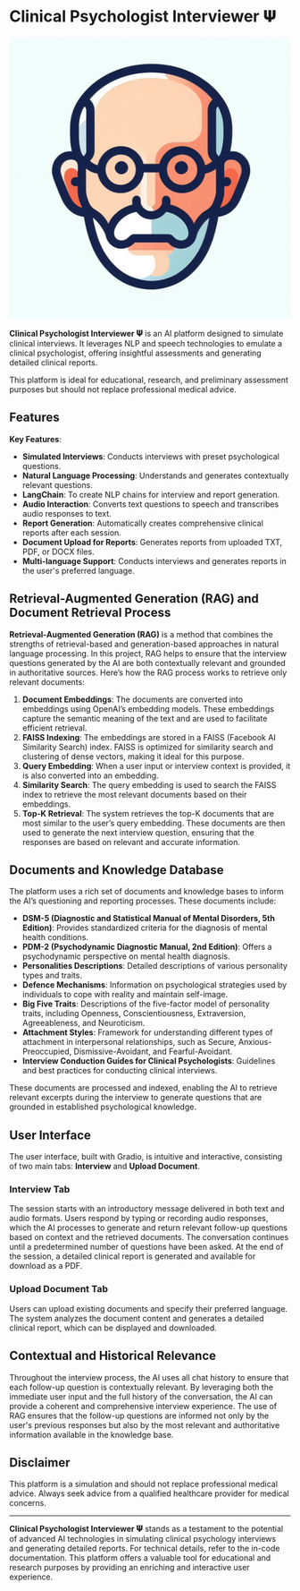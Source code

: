 # Clinical Psychologist Interviewer 𝚿

![Clinical Psychologist Interviewer 𝚿 Icon](appendix/icon.jpeg)

**Clinical Psychologist Interviewer 𝚿** is an AI platform designed to simulate clinical interviews. It leverages NLP and speech technologies to emulate a clinical psychologist, offering insightful assessments and generating detailed clinical reports. 

This platform is ideal for educational, research, and preliminary assessment purposes but should not replace professional medical advice.

## Features

**Key Features**:
- **Simulated Interviews**: Conducts interviews with preset psychological questions.
- **Natural Language Processing**: Understands and generates contextually relevant questions.
- **LangChain**: To create NLP chains for interview and report generation.
- **Audio Interaction**: Converts text questions to speech and transcribes audio responses to text.
- **Report Generation**: Automatically creates comprehensive clinical reports after each session.
- **Document Upload for Reports**: Generates reports from uploaded TXT, PDF, or DOCX files.
- **Multi-language Support**: Conducts interviews and generates reports in the user's preferred language.

## Retrieval-Augmented Generation (RAG) and Document Retrieval Process

**Retrieval-Augmented Generation (RAG)** is a method that combines the strengths of retrieval-based and generation-based approaches in natural language processing. In this project, RAG helps to ensure that the interview questions generated by the AI are both contextually relevant and grounded in authoritative sources. Here’s how the RAG process works to retrieve only relevant documents:

1. **Document Embeddings**: The documents are converted into embeddings using OpenAI’s embedding models. These embeddings capture the semantic meaning of the text and are used to facilitate efficient retrieval.
2. **FAISS Indexing**: The embeddings are stored in a FAISS (Facebook AI Similarity Search) index. FAISS is optimized for similarity search and clustering of dense vectors, making it ideal for this purpose.
3. **Query Embedding**: When a user input or interview context is provided, it is also converted into an embedding.
4. **Similarity Search**: The query embedding is used to search the FAISS index to retrieve the most relevant documents based on their embeddings.
5. **Top-K Retrieval**: The system retrieves the top-K documents that are most similar to the user’s query embedding. These documents are then used to generate the next interview question, ensuring that the responses are based on relevant and accurate information.

## Documents and Knowledge Database

The platform uses a rich set of documents and knowledge bases to inform the AI’s questioning and reporting processes. These documents include:

- **DSM-5 (Diagnostic and Statistical Manual of Mental Disorders, 5th Edition)**: Provides standardized criteria for the diagnosis of mental health conditions.
- **PDM-2 (Psychodynamic Diagnostic Manual, 2nd Edition)**: Offers a psychodynamic perspective on mental health diagnosis.
- **Personalities Descriptions**: Detailed descriptions of various personality types and traits.
- **Defence Mechanisms**: Information on psychological strategies used by individuals to cope with reality and maintain self-image.
- **Big Five Traits**: Descriptions of the five-factor model of personality traits, including Openness, Conscientiousness, Extraversion, Agreeableness, and Neuroticism.
- **Attachment Styles**: Framework for understanding different types of attachment in interpersonal relationships, such as Secure, Anxious-Preoccupied, Dismissive-Avoidant, and Fearful-Avoidant.
- **Interview Conduction Guides for Clinical Psychologists**: Guidelines and best practices for conducting clinical interviews.

These documents are processed and indexed, enabling the AI to retrieve relevant excerpts during the interview to generate questions that are grounded in established psychological knowledge.

## User Interface

The user interface, built with Gradio, is intuitive and interactive, consisting of two main tabs: **Interview** and **Upload Document**.

### Interview Tab

The session starts with an introductory message delivered in both text and audio formats. Users respond by typing or recording audio responses, which the AI processes to generate and return relevant follow-up questions based on context and the retrieved documents. The conversation continues until a predetermined number of questions have been asked. At the end of the session, a detailed clinical report is generated and available for download as a PDF.

### Upload Document Tab

Users can upload existing documents and specify their preferred language. The system analyzes the document content and generates a detailed clinical report, which can be displayed and downloaded.

## Contextual and Historical Relevance

Throughout the interview process, the AI uses all chat history to ensure that each follow-up question is contextually relevant. By leveraging both the immediate user input and the full history of the conversation, the AI can provide a coherent and comprehensive interview experience. The use of RAG ensures that the follow-up questions are informed not only by the user's previous responses but also by the most relevant and authoritative information available in the knowledge base.

## Disclaimer

This platform is a simulation and should not replace professional medical advice. Always seek advice from a qualified healthcare provider for medical concerns.

---

**Clinical Psychologist Interviewer 𝚿** stands as a testament to the potential of advanced AI technologies in simulating clinical psychology interviews and generating detailed reports. For technical details, refer to the in-code documentation. This platform offers a valuable tool for educational and research purposes by providing an enriching and interactive user experience.
